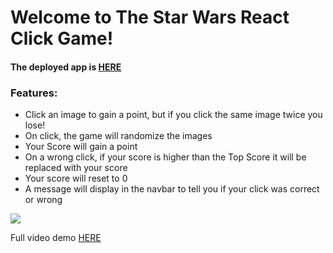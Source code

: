 <h1>Welcome to The Star Wars React Click Game!</h1>
<h4>The deployed app is <a href="https://mern-socket-click.herokuapp.com/">HERE</a>
<h3>Features:</h3>
<ul>
  <li>Click an image to gain a point, but if you click the same image twice you lose!</li>
  <li>On click, the game will randomize the images</li>
  <li>Your Score will gain a point</li>
  <li>On a wrong click, if your score is higher than the Top Score it will be replaced with your score</li>
  <li>Your score will reset to 0</li>
  <li>A message will display in the navbar to tell you if your click was correct or wrong</li>
    </ul>
<img src ="https://media.giphy.com/media/3ohjVaLJdwKF1ZUTsI/giphy.gif"/>
<p>Full video demo <a href="https://www.youtube.com/watch?v=gtzCA2JXQgY&feature=youtu.be">HERE</a>
